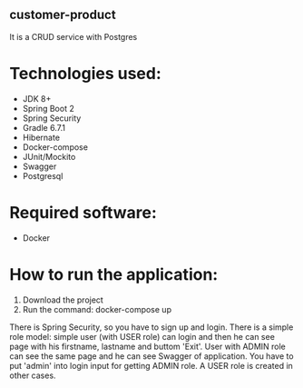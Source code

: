 ## customer-product
It is a CRUD service with Postgres

# Technologies used:
* JDK 8+
* Spring Boot 2
* Spring Security
* Gradle 6.7.1
* Hibernate
* Docker-compose
* JUnit/Mockito
* Swagger
* Postgresql

# Required software:
* Docker

# How to run the application:
1. Download the project
2. Run the command: docker-compose up

There is Spring Security, so you have to sign up and login.
There is a simple role model: simple user (with USER role) can login and then he can see page with his firstname, lastname and buttom 'Exit'.
User with ADMIN role can see the same page and he can see Swagger of application.
You have to put 'admin' into login input for getting ADMIN role. A USER role is created in other cases.


